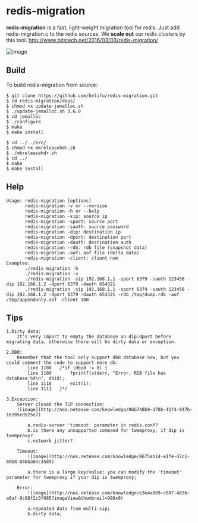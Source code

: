 # redis-migration

**redis-migration** is a fast, light-weight migration tool for redis. Just add redis-migration.c to the redis sources. We **scale out** our redis clusters by this tool. <http://www.bitstech.net/2016/03/03/redis-migration/>

![image](http://nos.netease.com/knowledge/2c39da89-5b57-4c8c-905a-ed10347bbc76)
## Build

To build redis-migration from source:

    $ git clone https://github.com/helifu/redis-migration.git
    $ cd redis-migration/deps/
    $ chmod +x update-jemalloc.sh
    $ ./update-jemalloc.sh 3.6.0
    $ cd jemalloc
    $ ./configure
    $ make
    $ make install

    $ cd ../../src/
    $ chmod +x mkreleasehdr.sh
    $ ./mkreleasehdr.sh
    $ cd ../
    $ make
    $ make install

## Help

    Usage: redis-migration [options]
           redis-migration -v or --version
           redis-migration -h or --help
           redis-migration -sip: source ip
           redis-migration -sport: source port
           redis-migration -sauth: source password
           redis-migration -dip: destination ip
           redis-migration -dport: destination port
           redis-migration -dauth: destination auth
           redis-migration -rdb: rdb file (snapshot data)
           redis-migration -aof: aof file (delta data)
           redis-migration -client: client num
    Examples:
           ./redis-migration -h
           ./redis-migration -v
           ./redis-migration -sip 192.168.1.1 -sport 6379 -sauth 123456 -dip 192.168.1.2 -dport 6379 -dauth 654321
           ./redis-migration -sip 192.168.1.1 -sport 6379 -sauth 123456 -dip 192.168.1.2 -dport 6379 -dauth 654321 -rdb /tmp/dump.rdb -aof /tmp/appendonly.aof -client 100


## Tips

    1.Dirty data:
        It's very import to empty the database on dip:dport before migrating data, otherwise there will be dirty data or exception.

    2.DB0:
        Remember that the tool only support db0 database now, but you could comment the code to support more db:
            line 1108   /*if (dbid != 0) {
            line 1109       fprintf(stderr, "Error, RDB file has database:%d\n", dbid);
            line 1110       exit(1);
            line 1111   }*/

    3.Exception:
        Server closed the TCP connection: 
        ![image](http://nos.netease.com/knowledge/06b748b9-d78b-41f4-947b-16285ed525e7)
    
            a.redis-server 'timeout' parameter in redis.conf?
            b.is there any unsupported command for twemproxy, if dip is twemproxy?
            c.network jitter?
    
        Timeout:
            ![image](http://nos.netease.com/knowledge/8675ab14-e1fe-47c1-88b8-046ba8ec3589)

            a.there is a large key/value: you can modify the 'timeout' parameter for twemproxy if your dip is twemproxy;

        Error:
            ![image](http://nos.netease.com/knowledge/e3e4a869-c087-483b-a6af-9c98f2c3f085?imageView&thumbnail=980x0)

            a.repeated data from multi-sip;
            b.dirty data;

